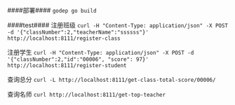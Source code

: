 ####部署####
`godep go build`

####test####
注册班级
`curl -H "Content-Type: application/json" -X POST -d '{"classNumber":2,"teacherName":"ssssss"}' http://localhost:8111/register-class`

注册学生
`curl -H "Content-Type: application/json" -X POST -d '{"classNumber":2,"id":"00006", "score": 97}' http://localhost:8111/register-student`

查询总分
`curl -L http://localhost:8111/get-class-total-score/00006/`

查询名师
`curl http://localhost:8111/get-top-teacher`
